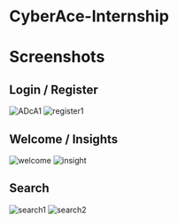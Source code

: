 # CyberAce-Internship
# Screenshots
## Login / Register
![ADcA1](https://user-images.githubusercontent.com/62555809/137270639-2f783b81-fbf8-4124-9544-a5ed8a4e254f.png) ![register1](https://user-images.githubusercontent.com/62555809/137270686-57779b9a-603a-497a-93d4-297a0d9d6f13.png)

## Welcome / Insights
![welcome](https://user-images.githubusercontent.com/62555809/137271085-a47389d0-6163-4084-b7be-2ddb1b7ed6a2.png) ![insight](https://user-images.githubusercontent.com/62555809/137271140-16048952-59b5-4b20-acf6-e415d62c30e2.png)

## Search
![search1](https://user-images.githubusercontent.com/62555809/137271625-ca1c6a3a-2c16-4e44-b662-315871509658.png) ![search2](https://user-images.githubusercontent.com/62555809/137271628-e38ff504-e219-4d58-ace2-265d1cf4f83f.png)


